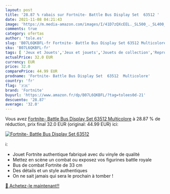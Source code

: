 ```yaml
---
layout: post
title: '28.87 % rabais sur Fortnite- Battle Bus Display Set  63512 '
date: 2021-11-08 04:21:43
image: 'https://m.media-amazon.com/images/I/41D7zQXcEEL._SL500_._SL400_.jpg'
comments: true
category: ofertas
author: 'tole.es'
slug: 'B07L6QKBFL-fr Fortnite- Battle Bus Display Set 63512 Multicolore'
sku: 'B07L6QKBFL-fr'
tags: [ 'Jeux et Jouets','Jeux et jouets','Jouets de collection','Reproductions, statues et bustes','fortnite', ]
actualPrice: 32.0 EUR
currency: EUR
price: 32.0
comparePrice: 44.99 EUR
prodname: 'Fortnite- Battle Bus Display Set  63512  Multicolore'
country: 'fr'
flag: '🇫🇷'
brand: 'Fortnite'
buyurl: 'https://www.amazon.fr/dp/B07L6QKBFL/?tag=tolees0d-21'
descuento: '28.87'
average: '32.0'
---
```


Vous avez [Fortnite- Battle Bus Display Set  63512  Multicolore](https://www.amazon.fr/dp/B07L6QKBFL/?tag=tolees0d-21)  à  28.87 % de réduction, prix final  32.0 EUR (original: 44.99 EUR) ici:

[![Fortnite- Battle Bus Display Set  63512 ](https://m.media-amazon.com/images/I/41D7zQXcEEL._SL500_._SL400_.jpg)](https://www.amazon.fr/dp/B07L6QKBFL/?tag=tolees0d-21)

ℹ️:

- Jouet Fortnite authentique fabriqué avec du vinyle de qualité
- Mettez en scène un combat ou exposez vos figurines battle royale
- Bus de combat Fortnite de 33 cm
- Des détails et un style authentiques
- On ne sait jamais qui sera le prochain à tomber !

[🛒 Achetez-le maintenant!!](https://www.amazon.fr/dp/B07L6QKBFL/?tag=tolees0d-21)
